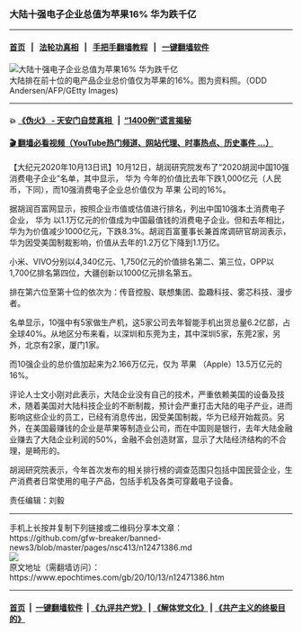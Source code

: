 ### 大陆十强电子企业总值为苹果16% 华为跌千亿
------------------------

#### [首页](https://github.com/gfw-breaker/banned-news3/blob/master/README.md) &nbsp;&nbsp;|&nbsp;&nbsp; [法轮功真相](https://github.com/begood0513/basic/blob/master/README.md)  &nbsp;&nbsp;|&nbsp;&nbsp; [手把手翻墙教程](https://github.com/gfw-breaker/guides/wiki)  &nbsp;&nbsp;|&nbsp;&nbsp; [一键翻墙软件](https://github.com/gfw-breaker/nogfw/blob/master/README.md)  



<div><img alt="大陆十强电子企业总值为苹果16% 华为跌千亿" class="attachment-djy_600_400 size-djy_600_400 wp-post-image" src="https://i.epochtimes.com/assets/uploads/2012/09/1209011550082133.jpg"/>
<div class="caption">
 大陆排在前十位的电产品企业总价值仅为苹果的16%。图为资料照。（ODD Andersen/AFP/GEtty Images)
</div></div><hr/>

#### 💥 [《伪火》 - 天安门自焚真相 ](http://158.247.195.190:10000/videos/blog/weihuo.html)&nbsp; |&nbsp; [“1400例”谎言揭秘  ](http://158.247.195.190:10000/videos/blog/jiexi1400.html)

#### [ 🎬  翻墙必看视频（YouTube热门频道、网站代理、时事热点、历史事件 ...）](https://github.com/gfw-breaker/links/blob/master/banned.md)

<div><p>
 【大纪元2020年10月13日讯】10月12日，胡润研究院发布了“2020胡润中国10强消费电子企业”名单，其中显示，
 <ok href="https://www.epochtimes.com/gb/tag/%E5%8D%8E%E4%B8%BA.html">
  华为
 </ok>
 今年的价值比去年下跌1,000亿元（人民币，下同），而10强消费电子企业总价值仅为
 <ok href="https://www.epochtimes.com/gb/tag/%E8%8B%B9%E6%9E%9C.html">
  苹果
 </ok>
 公司的16%。
</p>
<p>
 据胡润百富网显示，按照企业市值或估值进行排名，列出中国10强本土消费电子企业，
 <ok href="https://www.epochtimes.com/gb/tag/%E5%8D%8E%E4%B8%BA.html">
  华为
 </ok>
 以1.1万亿元的价值成为中国最值钱的消费电子企业。但和去年相比，华为为价值减少1000亿元，下跌8.3%。胡润百富董事长兼首席调研官胡润表示，华为因受美国制裁影响，价值从去年的1.2万亿下降到1.1万亿。
</p>
<p>
 小米、VIVO分别以4,340亿元、1,750亿元的价值排名第二、第三位，OPP以1,700亿排名第四位，大疆创新以1000亿元排名第五。
</p>
<p>
 排在第六位至第十位的依次为：传音控股、联想集团、盈趣科技、雾芯科技、漫步者。
</p>
<p>
 名单显示，10强中有5家做生产机，这5家公司去年智能手机出货总量6.2亿部，占全球40%。从地区分布来看，以深圳和东莞为主，其中深圳5家，东莞2家，另外，北京有2家，厦门1家。
</p>
<p>
 而10强企业的总价值加起来为2.166万亿元，仅为
 <ok href="https://www.epochtimes.com/gb/tag/%E8%8B%B9%E6%9E%9C.html">
  苹果
 </ok>
 （Apple）13.5万亿元的16%。
</p>
<p>
 评论人士文小刚对此表示，大陆企业没有自己的技术，严重依赖美国的设备及技术，随着美国对大陆科技企业的不断制裁，预计会严重打击大陆的电子产业，进而影响这些企业的员工，已经有消息传出，因受美国制裁，华为已经开始裁员。另外，在美国最赚钱的企业是苹果等制造业公司，而在中国则是银行，去年大陆金融业赚去了大陆企业利润的50%，金融不会创造财富，显示了大陆经济结构的不合理，是畸形的。
</p>
<p>
 胡润研究院表示，今年首次发布的相关排行榜的调查范围只包括中国民营企业，生产消费者日常使用的电子产品，包括手机及各类可穿戴电子设备。
</p>
<p>
 责任编辑：刘毅
</p>
</div>
<hr/>
手机上长按并复制下列链接或二维码分享本文章：<br/>
https://github.com/gfw-breaker/banned-news3/blob/master/pages/nsc413/n12471386.md <br/>
<a href='https://github.com/gfw-breaker/banned-news3/blob/master/pages/nsc413/n12471386.md'><img src='https://github.com/gfw-breaker/banned-news3/blob/master/pages/nsc413/n12471386.md.png'/></a> <br/>
原文地址（需翻墙访问）：https://www.epochtimes.com/gb/20/10/13/n12471386.htm


------------------------
#### [首页](https://github.com/gfw-breaker/banned-news3/blob/master/README.md) &nbsp;|&nbsp; [一键翻墙软件](https://github.com/gfw-breaker/nogfw/blob/master/README.md) &nbsp;| [《九评共产党》](https://github.com/gfw-breaker/9ping.md/blob/master/README.md#九评之一评共产党是什么) | [《解体党文化》](https://github.com/gfw-breaker/jtdwh.md/blob/master/README.md) | [《共产主义的终极目的》](https://github.com/gfw-breaker/gczydzjmd.md/blob/master/README.md)


<img src='http://gfw-breaker.win/banned-news3/pages/nsc413/n12471386.md' width='0px' height='0px'/>